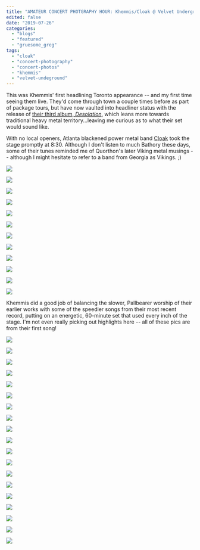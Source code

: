```yaml
---
title: "AMATEUR CONCERT PHOTGRAPHY HOUR: Khemmis/Cloak @ Velvet Underground, July 24, 2019"
edited: false
date: "2019-07-26"
categories:
  - "blogs"
  - "featured"
  - "gruesome_greg"
tags:
  - "cloak"
  - "concert-photography"
  - "concert-photos"
  - "khemmis"
  - "velvet-undeground"
---
```


This was Khemmis' first headlining Toronto appearance -- and my first time seeing them live. They'd come through town a couple times before as part of package tours, but have now vaulted into headliner status with the release of [their third album, _Desolation_](https://hellbound.ca/2018/06/khemmis-desolation/), which leans more towards traditional heavy metal territory...leaving me curious as to what their set would sound like.

With no local openers, Atlanta blackened power metal band [Cloak](https://cloakatlanta.bandcamp.com/) took the stage promptly at 8:30. Although I don't listen to much Bathory these days, some of their tunes reminded me of Quorthon's later Viking metal musings -- although I might hesitate to refer to a band from Georgia as Vikings. ;)

![](https://lh3.googleusercontent.com/zZ9SimSp7QJt94m8XQVdBvzenyUv0eUTy2Cad0dA5QTn1oWi2yoN1yMox3e_hlzPTTBhef-uvy7RtUqRz0Gh8Ztkgz5VGjkbiS2wvblmCBDVoHhtfHOQf62u3RWj_Imj1Y2yHvAOHbaiYqyNhDGfen_RqhDPhIt6jQYinf6IuhMXXxeekppcVgmNqbrN4um21_k650vlxLz9M1ZSGWoDfQg3e3KDDjh6yCxcPItkBsGbkK55V3q16gKKpxSb6tUgFo5U1rI0rB-mypIF6Pbv7k60fLHVUK52Zivk9OEl8SaU9EKg7IY9vI_boT-MDm0BvavmKSzoUCQYUYK3FLSNGEZ3GKF-8UltIV3Pl3INgR1rNlVkJHtJwe8XakfC43raeSznJA6qYlIERp7X9bjnGG3UzrAiE3ua8DGYA7lLR3XiqTfkdCCzlBAXNBEbyZuTAeLufdPGBpxoFwTV6yxrYm2zTR0Tj5XeqJbyrNLYiIObreWd_Ti1mhL-Yhvvrz_NVflIm8igYeShvVnSvO1Xi_6oIlB88PlJ8bquTitJOtweAaMPrRLD1kbA9dpy6qe5V_Sc3LanP5pKzMkgn_P9A2YQMme2_zR0wOGhoV0fYKg1ZhsgGDpQMcONOFaNEHyHYi5GqEO6pfr2kQU2O2hVL1WQ_W-XY9T7UT9xBnrONXed17_L3tzZbMun4zpCSMRxr9Jl_V5kCseB5FuhtSNOCRg=w873-h654-no)

![](https://lh3.googleusercontent.com/vR7C2u_xBxGm_EQsiK9TV_a0vwY6ydpe07I95q0Q1JlGCUzKFJz8GVRsqrZtqJjQacq1aZbahVXjqjVz98or7-pBwLHrqkeJxBJg9P7tgBD5YWTo4AqrU290UmdiPARmCmq5KQe5kIIDaK3Z6pLEkVfuKE3uWK_iXX30rSmOy65Gd0oQfLVkkDRthM136wThnES2Mzm3Dwikn-wqtidpwdX8M9uiQ3SBIthC3t-maCzMXZiWdVW6c-vodsjQCSgEqHX4YFYqqWDqYhucxWeJcgqa71e0_6ZsGa8GQfh20ufSnFMmkzU1iNtxhr0qMraHQpftfPK3Jw_x-QoJ5lFz5cazcjA_nyZ9UuNYBNkTnEU3FVz6HBHyL10cMFW5rIfz-o58_h0dVCNcQt5-53BExnYRq85ZhA7MjFUgwTnBvEJ4zzyTaV23iRpAz9zrOEsXr4ZjStdN8adlm0x319YPwPTVY-QCz1hr-WFMO2D-2BBTjzaFOwNsYnvVLAEuR9AvwpvFlw9XqfgNFhSUwGE0NiJAX-o-NRz6PIN2j8eo4aZFOMxnEvmDxdP7YoaHkkDOCexTF7uVAkVKXWvO4Tesfu65FSY6XVAWZ0KXE9soqdpLiI9D7wfANUFXwyqm6CdH_3k3PUwneEoP63Ht0u7lvDgWo3UctIIH8CI0eMYnMTZJLmG-hj7Ti4XyzVRjzlG9gCnnX5i5bnkcoCvvugolPzY=w491-h654-no)

![](https://lh3.googleusercontent.com/hzjzitYU6r1LxgiEmR3YctJwB-3hpYxbWENZzpH7Z4bO246mZj7S4naYoWXRUzQ16q0SwuXBK3oUoZdI_7wmxKpLiBCiGz9WDuzXF7op7idAptOpSTFRMC0vJWoG3GMTreriYhqd6uavkPTXMMIC91_2NL4ddDMamYE4eF42BOQlFublOA7U09fjVo6Ogp38zNRQ_NG6jvyjR05veL3Uo0eXwmij2liRQPP_uZfhP3smCkRvrL2SbyPlwPMYP30puoNNVXE3n5ExGEaL6kKNsyw4c_-4irYRk91wvcaGshA-Rb6eJ1v3S6-4Cq9cVwhO0eJRR0YebD8X8MKfvq1tVzEEYNPN-aeEohOk6Qh_tJxAF_FytK9VoIxSuD75m3KOTSuDsnvuzSbwDt5cY-zkNcMxXYBQSNt6rVgwnpiuKk8Jd5FT2ukdmoe2JCCsaFNwnrUZUgv5h-29IMeDEIsdrObajrK90WP7seMsEM96Ob8h4bfp7ZPzXBsPWIuW7TM1VzC6fA8lUTUsIR3aBOelxuNY-elY9K32eeqgTtuow_eBkhZ6yqUHvXt3YyvAAKDBwyGv_XpLDnZcXBGcNPrZdHedtY7v8E_hkZatYhzi1L0e9oWHtmjNhOY40hjNYk43n5nWE_8VmFWVRcY4VsVdc-ritn6NRCGRBz7vwX706qLdSDCO1ASJ0wRV3QSPmMIIgSVwf27Nzrhb1tcH7eBNCcs=w491-h654-no)

![](https://lh3.googleusercontent.com/tzJUuDWKKbMSca41diS6pvgAcRxvYPxb34grRhoW8BuPuT30LoUpKbhwp_LabPZZkZaw5wJOvc7GHEVJC4sni73_s3f5HLiwtdsQy9vWmNH3IgNY_FeCRvEtZzB1pTG3NzEnnek_f5FElW16mh78VxY1oky3Q7Ms1HGsAc5H1LyDzYjL5XCKM-TEF4do-q_a5QtPKMsEaUC5wrxqWTHVAxp0_4Ysc402y8TN5xzK8sN6OJA727qOfnJatHQxrxROJe8YR3L9iV8-ttf6uy1xTdf8HyIZXqGRSRKohHwR5rzIVZBU8hblPZ4Ia-tDopwrNYdlHX6-A_5eOmuaJ1t-L1EgwrlgFKLD6XiRrUDk7y9SvCIzWfAZXrDTM3K68G1IWEHuCVuTsRMbGc7CmzKep2BwHJbQCA_SrMoU3AU8OvIJlUwNK6JM0UiDBxvVS2lnh7n6grObns11LzuNl3cqOsCGVfdRnfI_LB4PE6KAkg206pnOdMQf53Ub6QmTtnfn5-c38pBoM6C6VieeDbnIbf_JSF5JDaigUhqFGXNzOKRr-KcdIPqS_rdCZOhf2OymYERzIWUAflgdRwjw2q9pvPoELyulBf9D9-VEXbCgnGYNXKa9RkRO279Vdl4BHLk3USz5xjZKPdBDRweIgydR9vWWRodcUCwpyXVJw4YkSqdDcaevec_vOrKs1X9iTd0G7u0eYr7oBOgNWOJyREHanA0=w873-h654-no)

![](https://lh3.googleusercontent.com/TG6GWhGncfIyFi-Ja8d7uuM84jBIfky75ZZvDycOLV0sJexS32Piu1hO-ts9SX79BzC-eJC6r0UI9yTl9Z0nKUfwPOaQeZ1i4wJpJLaTBCeTP2G3hSlFoWLAg1PSeCm6lWK6d2SnVBmYBKqe3pm3X3WGYybnm0LOQi03eLH7Pnr9Lf1gnoKEYlnMvS9uqGJ7UjHRefpYfKu4qutTe1Tf-SOKjZOJD4PhnE5tHUPu15tc8mBOPCFo7heE1rugicEjYupv_wtsOp9lQIehp6VxEvtQKndvYuyKdCqRjmHEFzBEOcC_vQPkXOosjfLKU3fYEeS4KvNrDV4d3C2mh5EZz52bo7yrn5iS-UzZRWxnn-Imzxz-HCWrCpnR5mXPaGoRjm5PhWX3vnI6c_8mTijNbBRZ9eVLBmmotlGesfMucLsE9VtwbN2W8Vc9xQ02sE_w3sAfhpMHOxxYhNMn-H8R3BP0hQrGfbxNPX3Q7glzBjVT7LAeLrFS9zvH9gzvNGVkNewkYm_TcU4-gGrUfJVDg8hRCxyC4OU6lJzBMJHdLrZkWSAPBgTUmH01VkF5pkTYpIklI6zFU704Ogs-S3T0_ICWHqqQ2azXtcTgLa0CFTR1fSAa4b8ZuyGhJixMJ-iC4g1Q0vDUWEuxvoM1avL4JyN-_UnXcni0SU6ewPy7ORssHhTcbPtQXvlGOufdVyCPs0CqO6cRNYaEFUlhdEZVZMk=w491-h654-no)

![](https://lh3.googleusercontent.com/I_5XACZSolzmF3NLxuepES5YZ2KROq2yypZMl-XE_aAJ4u4YZfhm5akTt-kk2TUF9e-ZebYYhCyEY1-6BAvPpVUguRnaB1iSmB0NUPSqjiFUuXZ4NBSO8MlcAssNBIbtF-zW1VkJitA6ZZUgVEnTbF7PxJQqkz2RyuCaAQOT8rOKPMbtkqsvLta8vMkyG32c-ZCJOA11okXJ0scg8MaaBJekJywNucYCC_4KxeyPbz6zngXorisaXaSrZdPpBSjCiF9P2y5zehd2rwc0Mxyguco4-7gggQf5vKTwQYCTHV0WUFVbRFBHxB-QnuhFYNpjGYk0cxdzyoclNjpl7kIZxvZeHCQjeroHScB8n-z4jwJRClckSZXZSzt29oLSo9zsF_w2Q7QNWCcBhcFHZrw5QnrCLXdhDNiB6dyX6KQ-ufjuNVuUJRdTZmWa1RjS_JbzknudGSp-VFABDtP5H3XTZa0TCWDGamP6eYohBycws7ZccIFSdEpze_8Ab5wgNiXH0Q8_bkb0ynUofyCVb-V496nt9wfUkxNkmvCQBUNbukUiTlOQJzW1oHsvPa0Bz8BeAl8VVz9Vnr8YzOGG6UKOKEcBQOb4Wk5F7YlnFaA7k9MntCwg85NhIlrf-oFPJX1OOlhZMyloUVx4j2OdXfi1TjhG6BboYyZBdiXxNu1NZppQPtuASggJwbzC3doWm0tfOxjXM3kQ8M4P4ODHwDaUuqc=w873-h654-no)

![](https://lh3.googleusercontent.com/G8VpxfTNf8xK9SsUDcX2zkSFTxzZl7uBLVFjw0x6A1dhUMw_6Phgs5T2PSc25Sqyyt6P5hKd8w6-Tc9BrWIT6xTLuLR7gtWwLDIUaIcgQrQ7Jz_RAtDfJByX-xwJTopd-XPB1atiENb750Ird26eiYBgffZnrK9Yt1IIQU65byWCRPppKjLsmtztug3-PRUYGFi2CuHg2qzXBCPnIkef1wg6Y1l0PqU-HbpXImCrxjqPtMjzuI9QSbDBgbY4ebpwNBUVIvXFQMzIa75Em5p7RWVKjinfSB4wn_RhOrTR4xCAAc25P1G6PzKgbtMF5K5wxACvA3x5zKeC17q7ddU7__kw9CNmukGQDfx-6zCEcHcq29XziO0xzwUjzijcsDFpcCJ4ue40xmjJLGCkzKdlxm1joWe3WYO3sczS3sonPvDOCLb09GGz2CCE5qm5ltFH6l6gQ2GKteYwmFusQg6eZn0YSKnLOrv_nhT5gaiIby7NdHz1OS5Dxh10eJMxvITEPqpJkft7dwC58-rntZXDrruXJXHyu7qp4RrAO_5HHIWe2uTOH1O0_DUyEYPI79kHxsk7D-GPPsYjjpeGcxK-3PXMjCNIQinZsYPfcmREiWWs4O8lWnNf3o4YMbQmQg-XMUq5kN33iRQH6ROAJpk1vwAXUWUIRJjMkVOBi0o2EGg0oCGH2N89OKBceZ-2_CXq9RjdQ8JS7K94dEeha5vlabY=w491-h654-no)

![](https://lh3.googleusercontent.com/JQ48ZSZBzDA4CEso3_9HlPg0xypX-ThAZ3cclk3IMbAZS38r0CoPg1sC5iyxn9-tw-qGLvM_WRS-JIj9I5PCewu7OB9_9AB4CY1wh-8iVv-JKg5DvGPO2sA-ZxKhpINyD11ezbVQCef116DOcYg9WIWmPZp1bTlSuIDU3GDPEzKmVThBPHWq0T-WDtcM03w4iT5biYiQpuEweqp8l4sNzgwzS6ngaLjivg3ZcO6TZMY0k3utNA6fPFPOPNPDSz041x0uXtKNaCuYJuLwkLXrcaVmRzOMHuISwfTHm5NX44sTHe2Tl9g92ttSBuIhOZMtopzeT2hHPiOjp10i1FHc-ZEc99zSpZmLgouOXfglaRlsXCuj9G3VASehpcUxv6ERMazNyje4wI-AMEbPy8hAMb7iyH0gOp4RoY4WAV1F9rUUcbBUnP7SHgS6qA3u7VQucEOzc-Q0XD6C6r3H-Jb6dZRHh03m63FzJQlnd2_8pdCpedtOaxPvQj6ys4ajtB4XUwxd3CKPNZbuyzPC5x-wMyw2rqfYp26OzIhPvV3zeKuE4oPUU0JRHLkeDxMEZUW-ZAuUOqLHtmz3V6QUMSCMXwipIcmtDomE7hAszmrYdLxdFiwi37eNglWZbRXUImUwN8kiV73F7QV6G0NkNQrfHAh4Aaio5K1SUaf7jIUMBK3yoUIGKNUqJEvyMs92kPgRJUeMEFwjSBqDVttbvFPdSe0=w491-h654-no)

![](https://lh3.googleusercontent.com/J4fOqlP3AkZ_n1bQkiU7QSdukmxN4r4TChN7USJ7qiiGr0hdtJVJgHU0sfuMfdmbY1auSN0ql3b6iyLRp0oYvW3DH3sTRtX87hIeRWoSejSbv6qeuMkVhpK41lK9DQY__xAJxxSIWewKWu2g_VFFUcuLbmQlcm6We41ETVMe0KtQPOtUjEpqKKv-tNseFy-lu0aJ2HZGNGrsVJIliD4FflyldeTMvOSqo_HhIUteKh3H71lCRnsxmnGRPmu0dqgJdpwsTFWOF_9W8PcS1raCWM0Jm-cM8PSRU_hShI4I9N5Ev05YzRq5qB8LEwTHzK-mw5UW1p3bPgMNP7N0-0cnax1xwYgzBjJgCzqUwlHOQ-Ydh8Kt5HthHEkpaVLxozTHRC8X5Gqk7_N7_5dM9ve0UQr9qFSbfhQdZztEJi_q92KE-0HG_sW3YyXXgcI0vC5O9dcIJP9Vd44ixp3Fq3IUW6k9h66comES-iTzL5hBz-lOlvlRejyBfG0Lpe-7yFHL0BTfvscn__bZAb5vuZ5EVjAATIrJdQ-Iazp8LddfWE2b_0CG1iKix5SkgiqhXIqvcx5ph6YRtlBpW1A2vbzIeOyVsrxHrsoAenCgZHbqY7TzFsS3JAu8wcLvivYd3cOPUCW8IBVRbc9fyRnDMXajcHdTYlaNmREZlF26bvzoCJj5S3XrC5ZPhRE0SNqr2NjhxEajfD2L2H-FKpdzozIk8mM=w873-h654-no)

![](https://lh3.googleusercontent.com/yd__aXmmmWGZf_2DfsAUHCVpVcGLoM35LTskSOKhus-5hxN6S8wKyWrZgA2DkVx7DX0qyhSmvHZFnlj-E9ECjvnqAv_UpSfBsG1Q8IrDl_XKrnHSrTOtk0VbpCxgqm8ELASnUl8vGH3zzOBbCGCdo9pFkG_ooOktl1ZbSl80a4l-751t-U_a_W4xqGBeg1029iiliC_lsfZitXOluvSfsSgjEUu85PlbWnKpjG3vDdNPtckoFybUj9T40hs69VchEhm-Z1v4qSSC27xlHwgw9kVkSDJhcppBdHuY4eHwL_Gt8-LTxPj_MYHIHPQ27Q3szNqOBCvkc0y74Jh8qQ61okaUxCxcVimONXiwwm-Vvk4GZlq9jbBGOYbT2NLzhiwfDLInrmacJhQqG3kcxTTcPQgN4EJAziAaDk_6ZJctY2kRNEdlS3EtKkmvLYBdZcN7uWg7tZoZ5YleG78RLavdvNL5G9NHPqHXnP8oKUnOgwSoWi952demBXcUoHfdnLjKki9Qavfc7S8WfRXHS41TJO2pxi4v0RkCmQ1RyA-zdAwn5p0WRHCqqLU_vT46gmnZCHn3t7JImJycgy68IRtD_9Yp5z0dOURAbPKSFR7gH86gj9fcLMzL5HYY8Lr_X-VHs5-o4SHGbZ_Jjf_1sXcJmTAIXLL_cCMXDiDmsN9cftM5A3iQwQQHUdbt12sgPbpD-i0reNO5E5vX0kmNT4UPcYA=w873-h654-no)

![](https://lh3.googleusercontent.com/uM0rhoWBWgV2lIBtNOwIfkk6J6ti70val4P2Ksy6-G7NSLxb0OVZph-beSULcg4kR6_PFmqhDEJDI_V0KfopK1Snh8BnRjrUeNFAJ-LDjY26ZfBIkGGZGnh_YwWYCMHtQ8TeYR_xDSaOkGAmp5W0N3JeZEQRoa6NEHmOgOT0Aawt1V9eO-5OnPBoiGO3wUgYnUo8W0Ef8X8NMxCe0GYz5Nq3ODa8-b5LVY13HOyYyExTjVNuLpRLpwQ4MHg_VDqCTSdtmWCOvzrA9nIY4vdyWb6bPGdn_hlzpujH6vb9CHP0DlcAFRn79DqiQLk8weTs-JPCOzr90OqxK9YdPyIM2O-2xZpBgILvZAlix6A9DqrtkgBABAdoMRyhcGq8dYeXEc5GOrozguhOlrwK30r3vyZFdBjItYAcxMN8cIp3GjWA0WsJZzZzNixyKBZp6dP2amdKlIWkn_iEQyuWkq7EfU4oISpk6OGVLgcWpHDJ430eSPupGWEiBgVvQAVPLek_2XkeysBc7MhDt2gqFBJFnFLrXVEsvX_6IV1EWRiPaKPyGK6D3_jwQe2VxUqZSUejM2-451QvmRy29gE1RrEm3JwULpp0VDVjyoG0rrdA5-D_YI2McPbd0wMc123p2vZpumDr5QN1KhenoPisn0eKs6Dbzc9GmcpqC5tsu2r5Cn2AFIQWflsTGJr2F2L5xwUy-Wp8_8RPuoAj1wrXul3vXHU=w873-h654-no)

![](https://lh3.googleusercontent.com/KiAuAZjIMnbhEMOw4EgwcLYwJqb-Lb2ePyrwskf1VHk1jxfGXg4ta2heGsOprMVw7_HQnZdaNVgXVezw5y4eMsnIiHYyfi_FUz1vtGYj9xBwZ9E78hn3izR5g0JkfmtLDF0IeVyYs9TJ8XlqyaU7vfjjQtSN9wHHemZUIEF6CT_aVpjKHs7ZIvXEFcdFU7F3P9nLC0Exy6Ny_lGmZsDcivNiDLpW9PAiZqoWO876iSt1Vn-lYM3Lta9PZkArgO1VziO4ngP95gunMhoqkbwNHA9usgOdeWNSoL4mrZD-E_7Rc8NCECUWaACkSGOcN0WEawZQtNOvKKUZYiofJ8LwgY6l0v6qpn91MjZtQhKikZXOOu9kQ3hT8cLOmaHVBS9b1wbahVwmP5OmNnVZgy1So6h3hVfItGYFy0MmHBzmNdKSAvvqrU89DfULA3IgfyF9w6Z17Q-GdrChj3AIKa2KDECOsABA_UeT1g979ABG0fWGuvO6REA53j7RwkjOYJh8_6TLePTDgWRMuOVg0yF-ERtOMLbENpCLgWPextm9k1K77pF0V_CrpfgKm178pTyh29--Xfornlh5PSa00AtWjVhhTEh-Dl7Bw8lr15P5ecQKnrR0P_6wsIJazrUuC_XsJoSmg-hz7b7l96NZg06z7pb2fxiXkuxaEiQh-NxyuDM0reyDPrZxVQEInQnOm28euSj8FhrFWP3wARloxQlRCro=w873-h654-no)

Khemmis did a good job of balancing the slower, Pallbearer worship of their earlier works with some of the speedier songs from their most recent record, putting on an energetic, 60-minute set that used every inch of the stage. I'm not even really picking out highlights here -- all of these pics are from their first song!

![](https://lh3.googleusercontent.com/6qUUu02P8kccdDm8GtkHeF_sXis8I5ifgq7ze_F6nwASwCpQqtzR8YEC5s-4NcKzP-YY6qVBXMmJoqTMg17tEWEUTjJWTuilrRVUEKC6Z1bct7NVf39RuWILZTjyNLOj1pqswPAcadVlO9UFqGnryC_reW8j4l8uhH73di5MuL3uGNKAHZhx_wnd_5paPrfz0w-hSB-8-Jk62tKKvh_UUxD4qEgdKaREefLCHwKfPeBZuA1oCCN233P07PumEuaW_rD4I-uqu3qjiAHVQvMtWvar3SCQGdrXjpIi9Igl1HvVxw89QmvYpHCPNbtyXgXkA7q27PJ_DsJiXhdAt595jyqhjiXlPt0fIQNk4w3VuPa0ZAx-7Fq9Aie5zShGViVrmP8XhNEvQxR0HnkYNEyW0E-wEPsi6KnMvJsvlsDo83htq5ZccJ9bUrUth-sG5KxVHIKY3k_SW-1kNbo9rGXzgK3WyNg_3ghjXRJOgcK3nlgWgTM7vARvA54xwXac3HoddOAeHdPLoIS5Nf66qNxXY-_abOjFlIFdogOXSCI2nlYpbsMaQ2rUp7apiz2ZvMTc_Ct7ZmQciCLE6k1uHNNnNBp3QrRsM7QFPiyL_01e8ZPlD8U2OA6QECDd59xQ5INc5Keo_4w0_tiIToecbyA_7HjlwUdv6qSYQ72RKs7sRxd90TGOMk3IRUWFJIHAsyO-chu3UIm8aJcJfT0FowHBco8=w873-h654-no)

![](https://lh3.googleusercontent.com/fuzVmqwY1CkDYTAypxjkZKkg-QvuIKPQt_-rJTaYwSlBq9RaDtUbU4-K4R_13OhMoUlzsoOwD15jyMU5kAu2qKc9-b657vxXKEYNRRi0zoxaHCzv3oEthq-p1ta6fXqYc2_7MLOz-CggXdrdNZfGY7wH-_JVr3Y_4LAzNY8xXDjo77FJjIskXeCVyO-DA7ZnDTYXvk2YjkCVQDUu9UJcDLfDDn5QVsTXSbbuflq9ez0fOu98Qvp5DO37f-lJCtQ8Ac86xOOyKObNo8qI5v7JpKYq5fxg1tZXdAxjN0mI8bGCLPcHbZYgig6CfoFkaYs6X6LwgkYO58Mku6RpeDuUPs4ikVpFHKQhttzd3m8vWRkhWE9Ia9QjODPc5qKzrrDA2f9XiEVHaYSmrHv4ndHMkE3NMR6QtoSxlhBiB-g-H-XnsOt7SpXj7h7irxuJeioVbUX-bBi4Z0UMCjCzujybBzxbLNPWzHH_7RXYyYFuz3Y4ym686i2LlrIbLPvvQNXP0H0-gsXwgbArbl366dbi5LvfxCabl0pIdaBx2DmQy033ex7gyMI6S4noQY_2FgL1Gq-a75GJfFkXiQtEr7ODGgEeireRoBoYWMjkyntNfkpzcoNnIgxumw9gEwppytwlRhn4UCndCFlNhD5jb46Mwt1YZMCfGqz_3ZKOuL8TjLr3UFIjBFkKT-QIcoSoTSyE9DILOL1TKxi6EqA86CecITI=w491-h654-no)

![](https://lh3.googleusercontent.com/Mf-_D2KP8qzImxuNFRg4PJwOd1Nyi--wDo4EP2dBoOMKhlos8OzwFmYas-vvzRsjEbD-a3MSEAHYJIep4cNfKKMjWglRAElZ5cjwW3B3W25rorpq-158ALK3mBrzfBV0WlqCK8jVwy7LHr7gYGGu-aWTVJ-tdxFxjdTOApNteqHN1keRhRpS6hcFl-Xvu_OSL1yulfmmopcC6QhqV0Q9nRdtXqdZUXJvZD1dOocewgN0JAclsL9ld_92BJeliYAkBffETojSBoMIeH-WzyDnKzsx1tPCGwSxRh9dlm5x1H6z92FNZqq2QBm6x5dx4oxsYRs9lciGcqa9XBuuZdU8ehaVxPIDlXXoHmZRdbUJ5ZheDoPGSQVskFJibGT-sZeGWJ3TZLXoA-ZonfsH5GycGQ7amDUdfufJJpjqClQTjCMreoAZhbAPO3yx49G-O4jhsUhksmnMrR3GRNFp_xrys8qVmwXcfAmF_O0CG3DvVkby5mYKt4gPT3gfcgrLRfCl5yy7v_DGcZ4yLwruhz1ABjog26E9xUdn-1LFB8K0RpQrSnwmOM7AuwUo5mAIzXDdkeg1qjJK_TsCN4i9V-GewfL4-W-75D_IlvCZy-gYE05mhkR-OyDODah4koacmhax1mfc7uJXJooVAWeW6lyE8MHJcjr9CM-A3HAQwclujnndVc1k3nmYhrQlaWKPx8ESYJO7yfRlWBf28_o5yktIAvk=w873-h654-no)

![](https://lh3.googleusercontent.com/clweUVewti7asGjUMnaJQgabD0Qn-ugYMK7EHqkEIViWIISR_v5WQCJn13GMBZhf8bIKEM4W4AWOMkxZyxRt_zJBBx0d4mXciJ_UDNGPLeW_er-uGC507I28xTAY0uQpR6-RGImLh-SdNBnLrlvy3Xev8xwUEBMKP8b6PCFPqTSOtz3yiy0TYDWnH2NkASnk4XuqKcsMsvkeuyKevAj1optuBxBjt5_o4NNz3_0794-yuAAXXmSvP_QJCTrhb3tdZaJfTM1Cl0Aq79h56sxdF7Pjy0RZABwNgg2NdBq9k9ol4-3lYdnLuhS4FaQkEbUwFX4uniyZ8MFQoH7p43_MVa0NcOCIV7uOd7PkfDtXHz1csUgai5DHeQiAbvMmtfDYL2LhJh5vLS3V1qp8HqmAdT-b5DstfN_hMgAXHJvCkneSeAhG29Iu8LzQtxQTfvGbsp2ly3DZvZRRX3Z5OzVNHqOMEZqggCbyuC3igU6jkER-9hGUoPVySl4RdhxSXKr-kkX3Xywnr-uqW5fIeybBz4HOydWI7rsVJIXb1nQB5wgV9mr2DO055guCFhl3Os5M911SNZM8jUYXe6U1TV6UJzctC_d0UOnIqrbq7JhMukYAU9_CjiMcJvZ384kQDJTOSDQ3c_vGVM4B3uAdhTkQqhX6Cz90WyWWS1Ps5w-5IFkp1ZbUTjS5w2TS7UGFglqL8kYIHt1hoCwiPpEY4Ht6_ZE=w491-h654-no)

![](https://lh3.googleusercontent.com/LikhdloIBWvT6KrqJttWKn5ONWIs4lOUGBxGjdH_DaHnk0u24XsYlG2seXIyaTaNs8KSJfYVYVwr6DNAj6b_6Zi-IUY-5efOnL6Wh9Hi6MpNp9w-OtPxFEFF9Q3MFRhWbm_w3W8elRktYs1Sq63DA1vyHt-tvx5RX-UY_yo5ChSkdjWZxuffXBxcVlnx2qkFgy7Kz6cCvjJF-zaIK_u57Bu0xN6DSY9ejcb8RXnMHFDb8ebFwlh9DgPKjraTECSxRr9ag4x7WmYfDFt-RYm4-a2I0wzebw2a3wFCj4Njs9O77yogSUqz4jja52iR2sKwCeCcK_1qylqtnP_hlHijd3If6IMpUrhEfAx69yRg-d0BTryx1oH5A96148se-Ehi8GFJ3m-KBrYZVv9DivGrfXUMbxxfXwbx0AZ6DzNgckDETs323H6OxMasR005xjuA_uITYukLxqwoo0hv6IRaasYWXLzOyS3DqzbHi7ieoEU5S8wmxYbKTnPa7HTB0S57R1BsvtjV4NzSnTVrVg3yZjGdCihRfzeogVl0n_OqA4Z2fdf9i6gxUcNdn0vz5U61wKxidIWf64Me3hW75g52V3SxgjTYLZiv7AkHTaj6_jOdbW9iKaopMH-y2klEUFiy5533FXTcOZTpwdUkAS5UgHeimBP4XMIij-goJmFrs6iqE5CU_MACDdGsrV3C-euGWRa5PzAiQg1ZsPAMDv02BaA=w491-h654-no)

![](https://lh3.googleusercontent.com/1ZS-M0SPLaRUa6uCpfOZutpe2FUlQukdwvuIb3dbCopBSXQLKNHpUAOOwS-mwximlpaQv1TWheiq9kKWdW3NoTxyVC4RsWTAoWhmOU7Nak1vkBY153tFP5B6Rdz5hg6PowI6qr5pYFRLeVMYTyOLRQvYxN8S33p6-uqxc0dhQi8a_hZ7321Cgs5Qgaag5uEtpqpDr8s-Sv7ZSfenVYwFc9kJN0DuH67vgwy0ZHWYKW0r9l3rfojm5OoLrYwWR9aeeDZ__KOxFaekvxwke_-S7OX5aVvTpwvZeCgU5ZjVC4u27_NB_ubVOypgbA2XOpJ3fuYcwdRKQnLROSa8V1-klmGYDZSe_3zHR9XKGGBuTuQKE39SbqvXTVHOPVVRecVuFZkiuU4rBa6nx7OFs0G7Aeok2TfiV81HqVj57NeYIFnE_v0HRup6LraDKKJDY5zlz19DAFVSbNHM0HUBnYo826D5Uunn3P5uz6IvxP4ntedecwDwlcRuzo4-H6RQwWpUNT9bqHqGJWJaqIaQBDGyjbzBCy8eiAq9mOxYeSKCZkB3eSp_8lyt9RgDP9BJkWTIOS9JvXXzM__oRPMZky2VUnJAndAVIZHeMMyh6eXYSiw9PDyFITsQsz5Et1kE8KJK95OFkpjyiht8N1Un2HMl2X2_gziEo8Qtsd1ZmZRbCbnCfVedjnmMnXH-WZJGrJm-jy-fftdkMGH3U6mibX4PtGk=w491-h654-no)

![](https://lh3.googleusercontent.com/AHQhoK2sBDplTlLMmvz7eGMpkyCmKh_alOXfAauXIAXNRhkTvPYCpF4Jh4tZ8HQUZzhoVGTswIIw49em1sQsyUmXdwQv4tJy_yv6bng_qvEYBDDqivxfQUwljzBgvootbeg6ZmnoLObpFdu8Jz5bkbyqhW53ta0J7aQ4kRc0PJ00P49wcTqjjOBYOZKFkeh5OjOOwt64Qj1rEcDYHd-gQRojAKrSeLt2SFIPZ7Q-f2do5Mot3vaT0FqMEUBMS04C_qks1zG_Sy8rRZOADOB8sXAX6jObu82wNbTq8hO3skBrccPWj9hVCZjrFho5SUxt6KNI2LbHo6DgAsNTakFW61tSvXEbVEJTLyLMnDZ2nfkJ7UWzm5HiXislHyvfcr8IWkFnJW2CGAVIlrmAnxOflIf8_z5Qj8xKL5Ym_WxXKbA6zEKw8pKP_4I2iJHaPNrhgiFG1T4V3LXOFjMRvj90vPas4okm_hQiNq7KyFT4c3_xNLatWDahaLm-DgyJxGKzOcA_nCvnt4sbU5b7JKPGln0_D27dBprGQv1D1BoxrmWNdAbg6Z6fuSU0lWSlRQVBH-0X3IvKKCzkvA1J8GnBhi_hWZDCHtY3qpO_DPwuKJsp88NT4nisW5spv1oozoWzpneDwQGBtaH_iYGjs4xNJJZ4_9N3_day__t0BfzguVg0r2uEHuj0LsYaw7GKJ_ooV8RGRBEHSL9yE4oOnOacgA4=w491-h654-no)

![](https://lh3.googleusercontent.com/EkOC0gqptNaXoMwPdWoITmOjkc5L3nBcEnYfzpM7yticzZNjipGqbUAtCE5-uAS97dJ0KPQrSoB8z2GW7RNO7B0fbxHXvONZvvS6XgGXEQg8L_ZhxSTYVpcx6NC1-Uf_Xg0hYatK0hhKiDqU1gvL0MWYYkBobQbjxevfurY9pehenYu2iRUU4_Yp4AVKhgk-NwSar8sMbFTqq0wI7N3v0O_9rW-u6-d-BQpCc3d7__mMVMoe0Z3GeQRv_bhA25IcpElclDvR-I0Ty5vZdRGgazn7lD-4-cR_yNy2y8liiFp5YfDrdJvi8JgWwdEBZWIV1X6rCXc-gsWywWw8iCC74OMcIs4rzY3BmvPIrk-aWv2JKq4iaYseBx-vKltHw95FnTF6rdXPCu79DtJ8krAV0JsnhD4PQd3KeP0-qey9y3jINJ7OVP-ll-A3jDsquECVTgkq1dZ-KdHsS5iNQ6nnoug-HvZH4mwA6zU_JN936ZmlJRIsdFYhkQRbX0YAeuhBZIXAEKkO1qyppQa-Wm1aGch_SzOOqVYG9khLFk9eXgkG77VMiy486b1SHsX1NAzwnd7FJvyn4hWrGrUJPpD1tOY_rU26lmJuSxHjsJ6slGv6U2CrMNw5AuDEiws7UrrHO0VHgp9wH-cfLyspeniCZuov4gA6qKLnavmPD1IKVZob8IaamPt13y9dtyv5i3MYPyeN-tJqNaP1xiEG_tB3sYo=w491-h654-no)

![](https://lh3.googleusercontent.com/jNcNgq4M9wcSuMsI05utFQVkn3TN358gUt4G4HkE-i6srzSc0BV6VUv3K5gv0K3a42c4T45BR6-ze2-Za8CVmKL9U97ZuoODmmYCCh5vifDrH2QaJtv657OUpk1UpMTIY0ZIOKX_LfgeFqiviE7pqdrW2l-_zUBAmCmSL8UwUXrluco4KXt8fCqHFYOZBljeRPGntAAXClVUDR7MwEj7FVUaHyIDhiSpN1ip4UzVMvnglJpDRhhkAim-PEwrfFOfQWC9ngWocJ1SZ0v5I7QQWQCCREjoV9erXP2jkxA62BFGtkf7bzqUSzYh8Rxpf77861ga-3wX9Dn20RUgUU06Wa263VFGlHspwvs5Q3GGicSBqaVst0OItMJ2QZiXRHUHni2oxaZRI8FGPoT09UOY7kMM-5ftn5ISfDmudQRMVbgJU871mPk5nyJ5mdSOdv_tk6-V8s15lCoEhPj5bNl-3R_dAfcYvzlhEnb4czRodvgZumNpJAYg0rmhLyUoupw8Ld9eI_8abNYcoTpZ_wGIS54j_52SZmYUHZDJ87J17JrUTpp4iHRDLlIirDGb7eFmMZ-IibVN0yN61Q4zW4MlTbShMU_iO_nIOa4Rnt9i8CJROD8MiKwyLw-mv8N6_d89TSBNzYqytRg_sK45trbLP3XXv-GgfuE6buKIsHP2tyl4RVZFOQoZBYjK2srnE8SznB8sayMQb3HQiXN7x5XkVa8=w873-h654-no)

![](https://lh3.googleusercontent.com/ZyOKP_CR8OL8y2AWBiVHi8jDGE4oMswtTPBqPmoui_6OBazfkTkq-5hn5dJbl5SUAW4AaW1C-DWdgcpa1R1T_xmKlTg2r6zsoGWu729-NFJDlVR8nRECLTHp8Lt848nvNfw_PWL93hT2OyIyOLazVBk9QzgNB6TG2Yo5t0iRwPqeXcF35N3hAXmihUQ2pTkfu0E6OMgPDZyUkinJ8VAsJzMftKDXjrkYU-DUozPt2Vte7FK6-YUBwCH52XBvt-L2DJYeLfPIFVYcPASzck-XLZt5brUUidYhbWYZoOFogKwLMiRo7Tk2PZ-Fbi8qaHIRnx9C-I0loheXqn_57PNt638V9Z_izFxj2QdYwProV6ZCPIrRJ_wbZwYebLuuSIabRLTPx7fqznofbsapkMI_ZDzvByO-hegn1sidwtbjKhO4Xdx0Iz_omuoLdtD_jtUxBgH98MtgAbxo5Rductf6iB8bLLRSSrIFqLvB2zkSmaBetpllrweDCO_iaU0owSiPsGlyQRqhi_5bTo_kSOdhymbp4gsHqsmhVOw1Xka0IQo-gfQvXAndnn7yiDypG2pvZe8BPUZc2UQ6AW9WuJiwAuzvJIkzfi5OVTnL85uikKBx5_4vjk19zTfCXhb6Vn4LK4GbZ2ah2NmSJHFnPuMFrGAcoLKl0iHTdv0W43DSn7JKOnRGFE2v2tHPrG_3NMSUcRX9tg1MSqS-O5hE4Dllq-k=w873-h654-no)

![](https://lh3.googleusercontent.com/OuE0Rj4yxqZQV_GOnvKH_f5MhfAgtmKtq87oCcPUG_JJ6fei97KXvQKhA3in0VwqHgTsgJjM3p0NEke7cfCgRHDts-x6pLHewM0kP87Qd6lvAbCEY-4V0xMeqxMQGqBnN-s4ITT8phf42T15-LW0Gk_cv53VcfmNeC3nsmQx9Um8XVz2tua9HvQvZ8wemaRYZtz0xDM3QamVtn6EOAFmvWBofYJvrCSpeoVOfJ0UYGkHYGBCGP5XTtaA5yO__f4_gRVcsvqpB8rLyFmc0-U4HA7JK1xQdpz-lMHwrqYl7-5hzRgVfu-M1xOjnAj4F2SBY_4wJMP7ArCJb8FHpFTOh9Eg3OQ1Pn6AgIM2AU3j2cEqC4_fUGSQCdACkcTfwum92Nk3LT65FVaO1kXz9Vlcksw9d1sT8nvseMiudlbhL0vkQsMgV5ROHvl8XR0QzqRsb76iHTCVY-o_SKj53tcQrNvwSxDgOCeOTEAwm2uvqMDw9LYWJyq2pf2LOqQh8ql98lAUiELgYpWKE5vvidPzEkuYMzXhTINHGdek_99C4nQysMwDU_vbQ7uCkl8kWFUPbfsrOnl-a6QzfMUIgiFfyiupB7lWFhGjnPQcR9Ppz6ScKlrVU8o7XwUXBWOqfGTAh4W-jEY6eMhEVPfEo2AwyWmGGgq0wb-gnEtc9dgQrSCabG8JxiFcXkhK-AYmufr2lB_N3B5P5O2H-VsLGAka33A=w873-h654-no)

![](https://lh3.googleusercontent.com/iWHcsGRQv6OviUbrDToCEmr92YdRzLCOwbxkAvDgSyY7_j50d4uDCIJn8p1DTeWLDHRLby5XTLRZhDXvgczXmWzYS0OxRoVvVPvd_4_4WRKFAnYeQA-hbK6HC5sLgAGL3COpzk_rxjM-soyb7hbxKe9kK6KOlEKPhyMbhEgUErBJJOBS6oQj0IQtbVN6e7nlPP18eNe7HxQQXZoPwr7tUgnL64Lz2RJ1Y5KbPZ63AMAldnernLPGvRSRJvSZD63sQRufxJaPOXmv-FnFwnK0-nSdHMRPK731NafWzotZCc9_9Y8kDxd49eIfO_SP-S8OLLFxS93T7lHjj_7rj-WT8iq8vPrGI2VmKaQlcONHSGSGrHnNRgDHisePTTWjvlcuG2U6Zypm7cA5FCW57QI9JDx1McFbeUT9hseXvQzcDDg7nDUkFFSmq1lCXGSRsjjSYw4ZqIN_gOlJdE4YTOS8v8vixmdm7iqqC5mvuGInwyERzaEffKHv5lCo7Gn-BFucMFFGc1D_Vgm4YzPtGP-vm5ZkYWdffq77sqZQFBKBSQ5Qgw8-n6Ax_N-l9cu2n3UeCv8KO4NAaZ2EOT7rA0G0R0UoDOp-0VvbUseqxiv-tDy9O5_p7YJ4Vnf5aYKpqpgzuidRjHzYIJZwk46YnJ6iCJ0ZOQ4mgzZAGLW-8NJAORNiVk-017_O-Mn3GC7LS05CbCKrPFE5DHWk9Sl5_4tAbXE=w491-h654-no)

![](https://lh3.googleusercontent.com/6_S61SXk3zJ7g5oi_VuH1sH2W-P9W8IGzpSq2fm2lOdXOOR86mjYpSM5mweVlD-5qDlVkXGlKfdRqwk8Jikz0F1rXBXzx5Cf2ooJF-OfDiNeKP61Evk09_RGZiT5EWpIyxRNcM5G7AhLutewhXpSOpJMuvL-Cw1EJD_NVp1bnPkUkz3G-bJnB9kvrJ9aLiuT20V79BBN8Jnz9dzYaQ3I4TvIXPhUOLYUkUm3cTAcWRGsrE_u8OWhANniCfjd_ThAGggXkNEstuo4WxNsU_oHTIYU8Z6cxZ9bMp2oNnxVr-1Z36YhDQNJnZobxKLBzGbKaGf0sc1ewZL5USm2W_XZA8y3IFapqWoRjhCap4UpE9N_8Z2xlvbazZ9mTpCsuL7uf2sduoXedLjlXAsMcrolOnylvC277scH6HnMDFlemMQ_g5hhbxZaCVUsQQVUN8ZIc7JhFqwZnULR--Zl82H70vMjMtwuk0dcaP9jbEcumeU72KUYgu79aofnA5KMU1Fb0LdIFz1JD6fycdId3zD8azilQFFUyomtMhD_KpCyusrhUgKmI0CN86pG_iGcP-zRsMEhjCk3w14uVEW4bNM_yHZv3jo4orQpQmn83bqakenBfcCq-dJx7Ue2mIi7-PLEt2iplYFbMG5XZ5nR4yUmEw7fYHH9KYr1kRpfcmcXMsDNMFWhDrxDCPzEQXK2NRDvOlFFaTGKxXdplke1KVJDsAk=w491-h654-no)

![](https://lh3.googleusercontent.com/hBz2CWR8R1uukKR-NJ8at50ADHzGx6Rm0vVRQtAt2Ep0cphorxgaWt1fZPRdBj8_654VPZu-_5g9FLsgWETErarphJOTrSgeVZOG3H_7diSpVhQ6IkhPsGbaWai-ZFw3nIS3S0rMSU5vMyPUV3bGhkoz1w8b35uZyFNRJesd0N7iwgIfuljnvZ6vHoj4FFaoz-dpGHY1ajnODAygPZ-WL01XMxtmvURoUAvfU0UzZUudhWmOWMWqnlowf-NugeSxDIix1FFkaFH5nA8tO4fRuCDWc_atm7EGddlqN5YWEyHnIk8CYLIICQ-BKAfk2MPoKFJArnoDJWOxXJkXj8C1krfFf1_0co0A1JE2JQOfWygJhEJYeum_07M37Njm1ipZ2ohH9PSjvH9c9E8iQvD6j3mV0WK5rd51mMlMRJOjDXn6H1LHIGnrH0RGhz-TITC3fhG5CFXJm7zdCUE40rhwWqavshvQoGLuAYgxoLlSe0rG4lTnmq9Rz0ZaXbHKhYpMdFXLp4BDwYWFk4Jq9s-2g2RO--elPChn3zohEWq3OYe_euWAIjUYmuA2BvtcLcFKPX-cnKIKggSHKgXbC_CrXKtdCqIh09bUpU3XXGReadYOeGCNlQfcvTwXvRHeaSqI6dT7eTBb9a9aIl-PXPaJXCHBFnTFiWyzrQKaMlK1WygVp0bKXVC7V4a_XRGV5_pA61oV0P9NZsLc9mFPa15jJbg=w873-h654-no)

![](https://lh3.googleusercontent.com/om7vWQVQtdNCMb3bu9oU5kaAUX6b8K8OZsHk1H55Ix_iMLIQiGAM3TWRS7gkv2gwShzZbNetQVXT6F1RMD1xfW-npjWHmcK_12cfaQvehL7LsLHBwNx1uPWenPdqCNFCc9dVaw4xmyhgco3Q9CpQRbyhYLFMQB2GJckLF4A7L3hGJioiOH0heSvAm4Z1Vrs6qUbJxk9I09k40v9ohXEQYdsG3yxpMoxnq5AhGP94h1Cds0bNBqrw4aEOTWhzQYY6yZ1ZRlv-LjCbl31NQelxOXv2h2s-o6kEQb1Ht2E7c_mziP9-Vx4HyEKFp7pldk0HGtlHKODajt7DYveJTOMA3DQ_WPHjZkz04flK-muT6lXaOKFOZhdDgLgRhiU1kHM4f8oT4PQpbIs15LE1L1YBZfRtBZWbWHNSZaFfBqdHIXgEjGMZfa1aMhqIgLqFQ31XVQxJau87g6hoKOVc3nammQL2Hn9WXBq6FR0v-QLKgOC-MGGRPPPxfxrkvItF1Y-HyR3gIRGyt_03QMu643xWQTmuZRCg8e4zvD96K2XbbAxtk8ZFrhFVz7tbyr_VI9EYQ9ARCAZqBfm0C7Pn1uyIfYqg7XJjSq69LKNpZKm57p9N3zvsW41P8Ii5ua9fhB4hgptVI2xL1A-nCYLnZpvpf1rKfu8QSuLEqWHEMLLyIkc1yOQRZ6blgPNxcYVdiUastJIYAphst1Or3R704QORlmA=w873-h654-no)

![](https://lh3.googleusercontent.com/z-LQz1VQaPyIuaxH87dvFEVVqrsMy7uki6CO6ADXsJYPJ8CPh2ba_0OHv4w89-aAPhPBAW_zVwKL5wWHk47NQMXIuYasfaKHcL9Ofigy61Qwpp04tbqMJIuTkR99S_FOahLPmb_DamsOuPghp1EXgNAGab6kwWFc0i77uelEtrctOQBrvcnWtwOpZdDt3LMbeo3jjg4ZAw4p8NjGC_Kw1dAolFLBmJZL0IFiaomaRnQ68apjE0APi6AeEY8HU5LQXAsga9QyOlmPILLNjnGChlsZ3lVC0AACRQFuvq7qvcWBOCnFShC5af-QAagsUzlrdIBcFLfZ4Bp-cSEPnDMavCWa7AXMcHhQBgvRkrj5t2FyfyTNYmHButIdBsSZvPldZOODx80XwuWwpQZDb7423Gw5R9_Tg7xOAEymBP4uqEkma2iwmrN8xrd0tveSnxszlspVsFK4Xwniz8UXSA4DUcuNMfw5-ucMsn3b3sbWbFwVU3rotozkv4uUQz4d93xtwu9ZjOkmSw5ak2tfYTUnDLgBmv_9AnsvOG4P6xvz_8W1MHvU5piqSg2PciJw4C-nPDfZiXdTa0YVs5iqTj_ji-B5vdzCntWq4b1-CpjVgtPR01ykrdi8l7CstrA-7Y8SoPpuxcJH4A8jdpDb5EKzo8UqSqkXYUltYtuJ8VTd5zCjXiyZrUwfNLQRsemwHC2O1fm0SEXjL4bXfbYWVicNakk=w491-h654-no)

![](https://lh3.googleusercontent.com/pPbCZFY2LTayERqNI4-Mxbz8NPfpOZZMFa6aEMHn5tkrxvIKP18ZFP64pSBRDdizqN5IN5upwLLDv5Jr787qh8iz7havtnkvr2xTcxxvIVs_ftJuVzXh9etICjeOPo5VWg4O8D0tMGR_ShECw12hOCcxsxYMkMDgvmXQw12zU-kv9y0pBZZT5Sk3_himpDKgg8DHN4i9FDbXXaVYFBDuAJt5BeCQH2udB-u7Xj-OKgIhoeTrUEuwjO0O3l2yZyHnEZ4mxrWyJFHArNU4esWeEb8oSCUxQD5B4yai5RHglB9ubDA0NHIGXzIs9B_kVHgimNHAtA05ix2m4pMFh0yTMH5U0fsCtH5vpzNqNaUHYrrfJJ5Sti7obkUzlDCBSjV47i8_v1UucTyhM3ix-RVVgtY8vm7CNNi9--1tmKnm7O2KP9HILN37CO8dpHnd1-sjUkKQ15cSlSWHrT3sDCMLQwnpY9hDMHj0lnzXhAowDExrp6tELQlsvzlus5DYNH_7XfFnQhbidmjvtmuu4V0oFBbA6BWarcB2dGaQhkkR729H1AfYyG3Lyc9qNeQzUt2NmXk5GSyLlMqZTUXXkt9Jh2iFJsOlMBBZBMf6dsV_e2wVvzL-j5vqbDjwRtz6GvY981OZqomUQ70EE-gFJuzw63_a0YknqcQUdKsPt1f1ZzeH4DNSIiXeSeAmy_QqKm8Lxi_ebDxcXSHJ_SR_moD6zH8=w491-h654-no)

![](https://lh3.googleusercontent.com/8NHHo_ttjj-_3TFlAOOowSYc9WeKB07eWtv-qpcqUKrXEedu8_uYlAd8Tl-09ifjHMTz7uYvYDu4jrQ_ZKphgfTtkhNP75NeaxNkiLQMo5GowsA163XAUyogu8yhiISQh2HftXfnlPQxW2mN2xnIY2yHKHv1goL8pW8gITzvt6uZWgJ7GSn5YjgAUF8aYE6XaABv5QuQGO2sOtiA9nDE16sy3VztnUvEEqxLaKbLDI4IVkJHdJmJ1N-sOGqEsb7P6d5Tt1CU84VArTI7pAV5BCXUdx2csV2PKgW84Z7gOUVNnWj9cb1pL8J7srdwmWnaJom8zCmCSd1e-Tyv5IVqOfipOMdXiV9A2OuI9hmYmKZx3-DtnpDHJI3KxRHiu70jdoDpki-xA3JX_346LaXBOvdaA4rtxH9vXt17Uu-uF8MVwaSFTMSQtgeweXy1E1VxSLX1q2IBesBjDYnCMYGR4mCP-VQw9VdooiVBd8rfcLea7SOMNJCqNptejK9ciEaJCmUZJEdbYQkYkmviIPf8idQJQbdPLd1IGVUvn_pklbQS--n6LiHvw65W00nJSeLyAlIymLRoc9LxxjWErAilglWo-lcAIbxzcpzyeDPCJL-xPPYH8UDMJ3HjiAgdq5Rgvy-6jKz4nvvo2tAsR_hc4BU52oh_QYnvB1c-Yhvz49vmfB7_qcmF0hhZLd8VyTrAE4eI3DDcRcjQUJBmvXO-jcM=w873-h654-no)

![](https://lh3.googleusercontent.com/0MMeFgmNdsqsVUuh6Xdh7bvtcCavkhZpZqXEv0_h2EgFJw0Z7y8ldCXD2V62KR8tyDj7ZFmcBFyfzsFSs0R8D1a5XD0KixVqY7ykx9TzjI4xt7n-ddzSRelQeIufVy1LxPRsEcVwGVmQWtB3kj1q20eeapNC6ukenUYDC-RkJi3sdRR4D0Bv4-8YdixaVCupk3ou3m3c77G4Bx7jFQSWTSM_M9maGyrU9PfxCmaf_BgIzQV_WMZzBhFlo_fTyKyCZrKAtaOfmpH9wceYPohq9Da7m4tguRnT9lObn6TkSE9qjmIpNUXPBUL2EXcAR1-AUVGY8cgmr3taSFBkZDp7NAGwK7RfsyHC1ibS8seYqtuaeja82Os6bHnJI9RTIyWuB8iFUKdUkzPOx1ttPUikPqhhWIGTT5zLX4iV-lVn081TiE69aXv1-09UVQQU9lqB9x5ZKZLJjvvZ5-5XGXj1sDFTtLNP-6ioqCAEk1WBEl2gF6R-ZE86cyRN--8oiQ95JXaijuSHLXi-WcVx-4-4MOPh2PLPLT0aZrHoDGts0QdNEj584Nf8QRQNFw2nBNu1_lWeJqla8Xnwj2SbQrbaFuP9zZ-cSndWCR2sFTWA_ceMxM91S_875Zvyp5qXPdycnw6vyXhjE1d1SFyeN6rJ0VOtsw-RHUl4wjm0qKhyhP1giiSOIznDDo9f_TVqwlOXjAmb3_RYz-me2d7Fd2Bw1xY=w873-h654-no)
